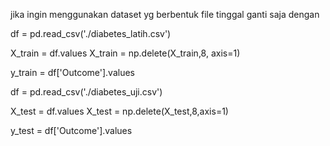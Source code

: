 jika ingin menggunakan dataset yg berbentuk file tinggal ganti saja dengan 

df = pd.read_csv('./diabetes_latih.csv')

X_train = df.values
X_train = np.delete(X_train,8, axis=1)

y_train = df['Outcome'].values

df = pd.read_csv('./diabetes_uji.csv')

X_test = df.values
X_test = np.delete(X_test,8,axis=1)

y_test = df['Outcome'].values

